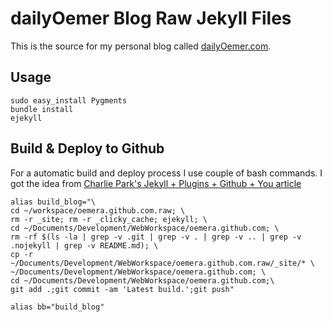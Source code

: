 dailyOemer Blog Raw Jekyll Files
================================

This is the source for my personal blog called [dailyOemer.com](http://dailyoemer.com). 

Usage
-----
	
	sudo easy_install Pygments
    bundle install
    ejekyll

Build & Deploy to Github
------------------------

For a automatic build and deploy process I use couple of bash commands. I got the idea from [Charlie Park's Jekyll + Plugins + Github + You article](http://charliepark.org/jekyll-with-plugins/)

	alias build_blog="\
	cd ~/workspace/oemera.github.com.raw; \
	rm -r _site; rm -r _clicky_cache; ejekyll; \
	cd ~/Documents/Development/WebWorkspace/oemera.github.com; \
	rm -rf $(ls -la | grep -v .git | grep -v . | grep -v .. | grep -v .nojekyll | grep -v README.md); \
	cp -r ~/Documents/Development/WebWorkspace/oemera.github.com.raw/_site/* \
	~/Documents/Development/WebWorkspace/oemera.github.com; \
	cd ~/Documents/Development/WebWorkspace/oemera.github.com;\
	git add .;git commit -am 'Latest build.';git push"
	
	alias bb="build_blog"
